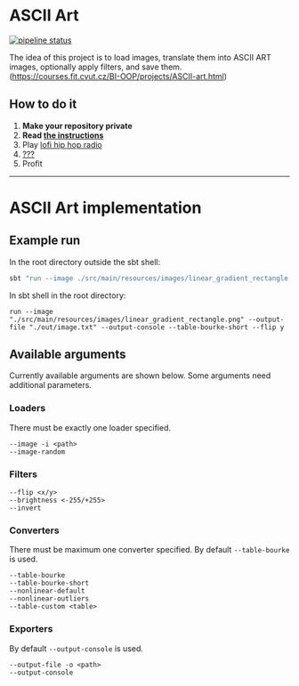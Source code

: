 # ASCII Art

[![pipeline status](https://gitlab.fit.cvut.cz/BI-OOP/B201/asciiart/badges/master/pipeline.svg)](https://gitlab.fit.cvut.cz/BI-OOP/B201/asciiart)

The idea of this project is to load images, translate them into ASCII ART images, optionally apply filters, and save
them. (https://courses.fit.cvut.cz/BI-OOP/projects/ASCII-art.html)

## How to do it

1. **Make your repository private**
2. **Read [the instructions](https://courses.fit.cvut.cz/BI-OOP/projects/ASCII-art.html)**
3. Play [lofi hip hop radio](https://www.youtube.com/watch?v=jfKfPfyJRdk)
4. [???](https://www.youtube.com/watch?v=ZXsQAXx_ao0)
5. Profit

---

# ASCII Art implementation

## Example run

In the root directory outside the sbt shell:
```bash
sbt "run --image ./src/main/resources/images/linear_gradient_rectangle.png --output-file ./out/image.txt --output-console --table-bourke-short --flip y"
```
In sbt shell in the root directory:
```sbtshell
run --image "./src/main/resources/images/linear_gradient_rectangle.png" --output-file "./out/image.txt" --output-console --table-bourke-short --flip y
```

## Available arguments

Currently available arguments are shown below. Some arguments need additional parameters.

### Loaders

There must be exactly one loader specified.

```
--image -i <path>
--image-random
```

### Filters

```
--flip <x/y>
--brightness <-255/+255>
--invert
```

### Converters

There must be maximum one converter specified.
By default `--table-bourke` is used.

```
--table-bourke
--table-bourke-short
--nonlinear-default
--nonlinear-outliers
--table-custom <table>
```

### Exporters

By default `--output-console` is used.

```
--output-file -o <path>
--output-console
```